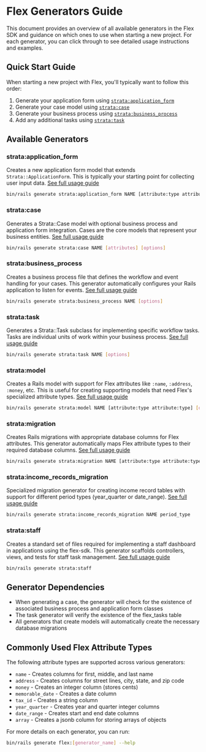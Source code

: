 # Flex Generators Guide

This document provides an overview of all available generators in the Flex SDK and guidance on which ones to use when starting a new project. For each generator, you can click through to see detailed usage instructions and examples.

## Quick Start Guide

When starting a new project with Flex, you'll typically want to follow this order:

1. Generate your application form using [`strata:application_form`](../lib/generators/strata/application_form/USAGE)
2. Generate your case model using [`strata:case`](../lib/generators/strata/case/USAGE)
3. Generate your business process using [`strata:business_process`](../lib/generators/strata/business_process/USAGE)
4. Add any additional tasks using [`strata:task`](../lib/generators/strata/task/USAGE)

## Available Generators

### strata:application_form

Creates a new application form model that extends `Strata::ApplicationForm`. This is typically your starting point for collecting user input data. [See full usage guide](../lib/generators/strata/application_form/USAGE)

```bash
bin/rails generate strata:application_form NAME [attribute:type attribute:type] [options]
```

### strata:case

Generates a Strata::Case model with optional business process and application form integration. Cases are the core models that represent your business entities. [See full usage guide](../lib/generators/strata/case/USAGE)

```bash
bin/rails generate strata:case NAME [attributes] [options]
```

### strata:business_process

Creates a business process file that defines the workflow and event handling for your cases. This generator automatically configures your Rails application to listen for events. [See full usage guide](../lib/generators/strata/business_process/USAGE)

```bash
bin/rails generate strata:business_process NAME [options]
```

### strata:task

Generates a Strata::Task subclass for implementing specific workflow tasks. Tasks are individual units of work within your business process. [See full usage guide](../lib/generators/strata/task/USAGE)

```bash
bin/rails generate strata:task NAME [options]
```

### strata:model

Creates a Rails model with support for Flex attributes like `:name`, `:address`, `:money`, etc. This is useful for creating supporting models that need Flex's specialized attribute types. [See full usage guide](../lib/generators/strata/model/USAGE)

```bash
bin/rails generate strata:model NAME [attribute:type attribute:type] [options]
```

### strata:migration

Creates Rails migrations with appropriate database columns for Flex attributes. This generator automatically maps Flex attribute types to their required database columns. [See full usage guide](../lib/generators/strata/migration/USAGE)

```bash
bin/rails generate strata:migration NAME [attribute:type attribute:type] [options]
```

### strata:income_records_migration

Specialized migration generator for creating income record tables with support for different period types (year_quarter or date_range). [See full usage guide](../lib/generators/strata/income_records_migration/USAGE)

```bash
bin/rails generate strata:income_records_migration NAME period_type
```

### strata:staff

Creates a standard set of files required for implementing a staff dashboard in applications using the flex-sdk. This generator scaffolds controllers, views, and tests for staff task management. [See full usage guide](../lib/generators/strata/staff/USAGE)

```bash
bin/rails generate strata:staff
```

## Generator Dependencies

- When generating a case, the generator will check for the existence of associated business process and application form classes
- The task generator will verify the existence of the flex_tasks table
- All generators that create models will automatically create the necessary database migrations

## Commonly Used Flex Attribute Types

The following attribute types are supported across various generators:

- `name` - Creates columns for first, middle, and last name
- `address` - Creates columns for street lines, city, state, and zip code
- `money` - Creates an integer column (stores cents)
- `memorable_date` - Creates a date column
- `tax_id` - Creates a string column
- `year_quarter` - Creates year and quarter integer columns
- `date_range` - Creates start and end date columns
- `array` - Creates a jsonb column for storing arrays of objects

For more details on each generator, you can run:

```bash
bin/rails generate flex:[generator_name] --help
```
